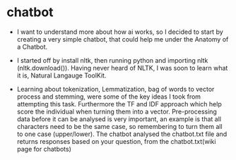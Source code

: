 # chatbot
- I want to understand more about how ai works, so I decided to start by creating a very simple chatbot, that could help me under the Anatomy of a Chatbot.
- I started off by install nltk, then running python and importing nltk (nltk.download()).
Having never heard of NLTK, I was soon to learn what it is, Natural Langauge ToolKit.

- Learning about tokenization, Lemmatization, bag of words to vector process and stemming, were some of the key ideas I took from attempting this task. Furthermore the TF and IDF approach which help score the individual when turning them into a vector. Pre-processing data before it can be analysed is very important, an example is that all characters need to be the same case, so remembering to turn them all to one case (upper/lower). The chatbot analysed the chatbot.txt file and returns responses based on your question, from the chatbot.txt(wiki page for chatbots)
